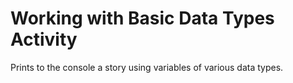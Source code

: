 # Working with Basic Data Types Activity
Prints to the console a story using variables of various data types.